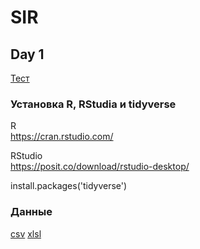 # SIR

## Day 1


[Тест](https://forms.gle/GoyBXXhZoMLRMqHn8)


### Установка R, RStudia и tidyverse

R \
https://cran.rstudio.com/ 

RStudio \
https://posit.co/download/rstudio-desktop/

install.packages('tidyverse')

### Данные 

[csv](day_1/pen.csv)
[xlsl](day_1/pen.xlsx)
